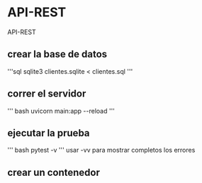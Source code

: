 # API-REST
API-REST

## crear la base de datos
'''sql
sqlite3 clientes.sqlite < clientes.sql
'''
## correr el servidor
''' bash
uvicorn main:app --reload
'''
## ejecutar la prueba
''' bash
pytest -v
'''
usar -vv para mostrar completos los errores

## crear un contenedor
